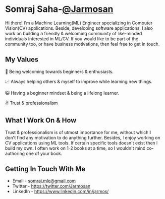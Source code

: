 <!-- ### Hi there 👋
[<img src="https://img.shields.io/badge/twitter-%231DA1F2.svg?&style=for-the-badge&logo=twitter&logoColor=white" />](https://twitter.com/Jarmosan)   [<img src="https://img.shields.io/badge/medium-%2312100E.svg?&style=for-the-badge&logo=medium&logoColor=white" />](https://medium.com/@jarmos)   [<img src="https://img.shields.io/badge/linkedin-%230077B5.svg?&style=for-the-badge&logo=linkedin&logoColor=white" />](https://www.linkedin.com/in/jarmos/)

**Jarmos-san/Jarmos-san** is a ✨ _special_ ✨ repository because its `README.md` (this file) appears on your GitHub profile.

Here are some ideas to get you started:

🔭 I’m currently working on ...
🌱 I’m currently learning ...
👯 I’m looking to collaborate on ...
🤔 I’m looking for help with ...
💬 Ask me about ...
📫 How to reach me: ...
😄 Pronouns: ...
⚡ Fun fact: ...

![Somraj's github stats](https://github-readme-stats.vercel.app/api?username=Jarmos-san&show_icons=true)

** **This is work-in-progress**
-->

# Somraj Saha-[@Jarmosan](https://twitter.com/Jarmosan)

Hi there! I'm a Machine Learning(ML) Engineer specializing in Computer Vision(CV) applications. Beside, developing software applications, I also work on building a friendly & welcoming community of like-minded individuals interested in ML/CV. If you would like to be part of the community too, or have business motivations, then feel free to get in touch.

## My Values

:open_hands:                Being welcoming towards beginners & enthusiasts.

:chart_with_upwards_trend:  Always helping others & myself to improve while learning new things.

:smiley_cat:                Having a beginner mindset & being a lifelong learner.

:v:                          Trust & professionalism

## What I Work On & How

Trust & professionalism is of utmost importance for me, without which I don't find any motivation to do anything further. Besides, I enjoy working on CV applications using ML tools. If certain specific tools doesn't exist then I build my own. I often work on 1-2 books at a time, so I wouldn't mind co-authoring one of your book.

## Getting In Touch With Me

+ Email    - [somraj.mle@gmail.com](mailto:somraj.mle@gmail.com)
+ Twitter  - https://twitter.com/Jarmosan
+ LinkedIn - https://www.linkedin.com/in/jarmos/
